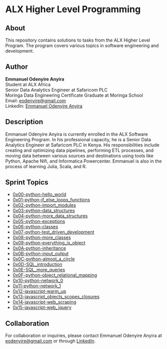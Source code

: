 # ALX Higher Level Programming

## About

This repository contains solutions to tasks from the ALX Higher Level Program. The program covers various topics in software engineering and development.

## Author

**Emmanuel Odenyire Anyira**  
Student at ALX Africa  
Senior Data Analytics Engineer at Safaricom PLC  
Moringa Data Engineering Certificate Graduate at Moringa School  
Email: eodenyire@gmail.com  
LinkedIn: [Emmanuel Odenyire Anyira](https://www.linkedin.com/in/emmanuelodenyire/)

## Description

Emmanuel Odenyire Anyira is currently enrolled in the ALX Software Engineering Program. In his professional capacity, he is a Senior Data Analytics Engineer at Safaricom PLC in Kenya. His responsibilities include creating and optimizing data pipelines, performing ETL processes, and moving data between various sources and destinations using tools like Python, Apache Nifi, and Informatica Powercenter. Emmanuel is also in the process of learning Julia, Scala, and R.

## Sprint Topics

- [0x00-python-hello_world](./0x00-python-hello_world)
- [0x01-python-if_else_loops_functions](./0x01-python-if_else_loops_functions)
- [0x02-python-import_modules](./0x02-python-import_modules)
- [0x03-python-data_structures](./0x03-python-data_structures)
- [0x04-python-more_data_structures](./0x04-python-more_data_structures)
- [0x05-python-exceptions](./0x05-python-exceptions)
- [0x06-python-classes](./0x06-python-classes)
- [0x07-python-test_driven_development](./0x07-python-test_driven_development)
- [0x08-python-more_classes](./0x08-python-more_classes)
- [0x09-python-everything_is_object](./0x09-python-everything_is_object)
- [0x0A-python-inheritance](./0x0A-python-inheritance)
- [0x0B-python-input_output](./0x0B-python-input_output)
- [0x0C-python-almost_a_circle](./0x0C-python-almost_a_circle)
- [0x0D-SQL_introduction](./0x0D-SQL_introduction)
- [0x0E-SQL_more_queries](./0x0E-SQL_more_queries)
- [0x0F-python-object_relational_mapping](./0x0F-python-object_relational_mapping)
- [0x10-python-network_0](./0x10-python-network_0)
- [0x11-python-network_1](./0x11-python-network_1)
- [0x12-javascript-warm_up](./0x12-javascript-warm_up)
- [0x13-javascript_objects_scopes_closures](./0x13-javascript_objects_scopes_closures)
- [0x14-javascript-web_scraping](./0x14-javascript-web_scraping)
- [0x15-javascript-web_jquery](./0x15-javascript-web_jquery)

## Collaboration

For collaboration or inquiries, please contact Emmanuel Odenyire Anyira at eodenyire@gmail.com or through [LinkedIn](https://www.linkedin.com/in/emmanuelodenyire/).


